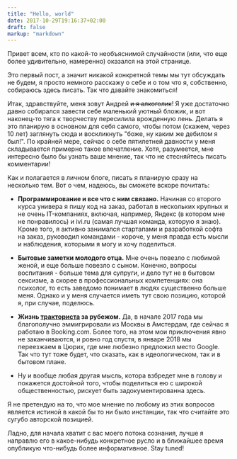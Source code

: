 ```yaml
---
title: "Hello, world"
date: 2017-10-29T19:16:37+02:00
draft: false
markup: "markdown"
---
```


Привет всем, кто по какой-то необъяснимой случайности (или, что еще более удивительно, намеренно) оказался на этой странице.

Это первый пост, а значит никакой конкретной темы мы тут обсуждать не будем, я просто немного расскажу о себе и о том что я, собственно, собираюсь здесь писать. Так что давайте знакомиться!

<!--more-->

Итак, здравствуйте, меня зовут Андрей ~~и я алкоголик~~! 
Я уже достаточно давно собирался завести себе маленький уютный бложик, и вот наконец-то тяга к творчеству пересилила врожденную лень.
Делать я это планирую в основном для себя самого, чтобы потом (скажем, через 10 лет) заглянуть сюда и воскликнуть "боже, ну каким же дебилом я был!".
По крайней мере, сейчас о себе пятилетней давности у меня складывается примерно такое впечатление. 
Хотя, разумеется, мне интересно было бы узнать ваше мнение, так что не стесняйтесь писать комментарии!

Как и полагается в личном блоге, писать я планирую сразу на несколько тем. Вот о чем, надеюсь, вы сможете вскоре почитать:

* **Программирование и все что с ним связано.** Начиная со второго курса универа я пишу код на заказ, работал в нескольких крупных и не очень IT-компаниях, включая, например, Яндекс (в котором мне не понравилось) и ivi.ru (самая лучшая команда, которую я знаю). Кроме того, я активно занимался стартапами и разработкой софта на заказ, руководил командами - короче, у меня правда есть мысли и наблюдения, которыми я могу и хочу поделиться.

* **Бытовые заметки молодого отца.** Мне очень повезло с любимой женой, и еще больше повезло с сыном. Конечно, вопросы воспитания - больше тема для супруги, и дело тут не в бытовом сексизме, а скорее в профессиональных компетенциях: она психолог, то есть заведомо понимает в людях существенно больше меня. Однако и у меня случается иметь тут свою позицию, которой я, при случае, поделюсь. 

* **Жизнь [тракториста](http://lurkmore.to/%D0%9F%D0%BE%D1%80%D0%BE%D1%81%D1%91%D0%BD%D0%BE%D0%BA_%D0%9F%D1%91%D1%82%D1%80) за рубежом.** Да, в начале 2017 года мы благополучно эммигрировали из Москвы в Амстердам, где сейчас я работаю в Booking.com. Более того, на этом мои приключения явно не заканчиваются, и ровно год спустя, в январе 2018 мы переезжаем в Цюрих, где мне любезно предложил место Google. Так что тут тоже будет, что сказать, как в идеологическом, так и в бытовом плане.

* Ну и вообще любая другая мысль, котора взбредет мне в голову и покажется достойной того, чтобы поделиться ею с широкой общественностью, рискует быть задокументированна здесь. 

Я не претендую на то, что мое мнение по любому из этих вопросов является истиной в какой бы то ни было инстанции, так что считайте это сугубо авторской позицией.

Ладно, для начала хватит с вас моего потока сознания, лучше я направлю его в какое-нибудь конкретное русло и в ближайшее время опубликую что-нибудь более информативное. Stay tuned! 
